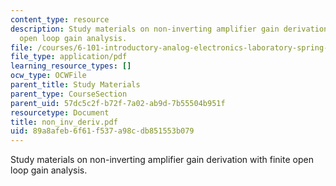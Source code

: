 ```yaml
---
content_type: resource
description: Study materials on non-inverting amplifier gain derivation with finite
  open loop gain analysis.
file: /courses/6-101-introductory-analog-electronics-laboratory-spring-2007/89a8afeb6f61f537a98cdb851553b079_non_inv_deriv.pdf
file_type: application/pdf
learning_resource_types: []
ocw_type: OCWFile
parent_title: Study Materials
parent_type: CourseSection
parent_uid: 57dc5c2f-b72f-7a02-ab9d-7b55504b951f
resourcetype: Document
title: non_inv_deriv.pdf
uid: 89a8afeb-6f61-f537-a98c-db851553b079
---
```

Study materials on non-inverting amplifier gain derivation with finite open loop gain analysis.

